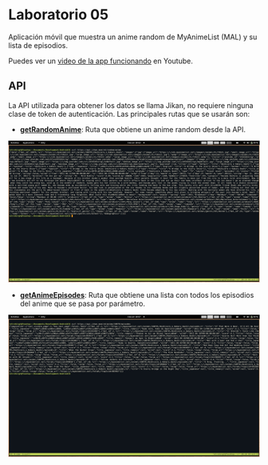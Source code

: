 # Laboratorio 05
Aplicación móvil que muestra un anime random de MyAnimeList (MAL) y su lista de episodios.

Puedes ver un [video de la app funcionando](https://youtu.be/QQVDprojfMg) en Youtube.

## API
La API utilizada para obtener los datos se llama Jikan, no requiere ninguna clase de token de autenticación. Las principales rutas que se usarán son:

- [**getRandomAnime**](https://docs.api.jikan.moe/#tag/random/operation/getRandomAnime): Ruta que obtiene un anime random desde la API.

![Get random anime example](./imgs/get_random_anime.jpg)

- [**getAnimeEpisodes**](https://docs.api.jikan.moe/#tag/anime/operation/getAnimeEpisodes): Ruta que obtiene una lista con todos los episodios del anime que se pasa por parámetro.

![Get anime episodes example](./imgs/get_anime_episodes.jpg)
